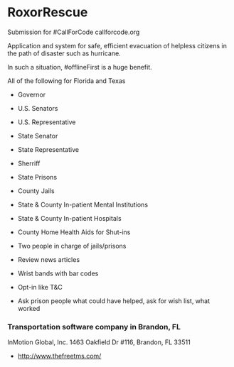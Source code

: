 # RoxorRescue
Submission for #CallForCode
callforcode.org

Application and system for safe, efficient evacuation of helpless citizens in the path of disaster such as hurricane. 

In such a situation, #offlineFirst is a huge benefit.

All of the following for Florida and Texas

- Governor
- U.S. Senators
- U.S. Representative
- State Senator
- State Representative
- Sherriff
- State Prisons
- County Jails
- State & County In-patient Mental Institutions
- State & County In-patient Hospitals
- County Home Health Aids for Shut-ins

- Two people in charge of jails/prisons
- Review news articles
- Wrist bands with bar codes
- Opt-in like T&C
- Ask prison people what could have helped, ask for wish list, what worked

### Transportation software company in Brandon, FL
InMotion Global, Inc.
1463 Oakfield Dr #116, Brandon, FL 33511
- http://www.thefreetms.com/
